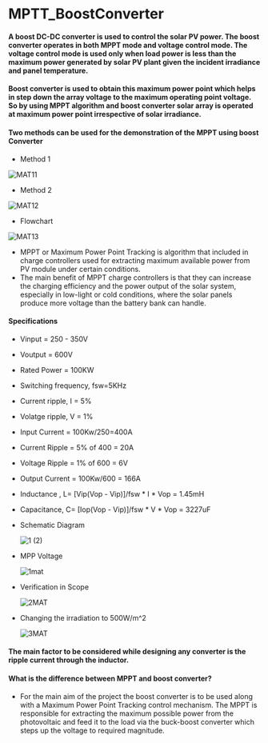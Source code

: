 # MPTT_BoostConverter
#### A boost DC-DC converter is used to control the solar PV power. The boost converter operates in both MPPT mode and voltage control mode. The voltage control mode is used only when load power is less than the maximum power generated by solar PV plant given the incident irradiance and panel temperature.

#### Boost converter is used to obtain this maximum power point which helps in step down the array voltage to the maximum operating point voltage. So by using MPPT algorithm and boost converter solar array is operated at maximum power point irrespective of solar irradiance.

#### Two methods can be used for the demonstration of the MPPT using boost Converter
* Method 1

![MAT11](https://github.com/Sinha321/MPTT_BoostConverter/assets/116704941/c2eb1bf1-db66-4279-bdba-4429096898cb)

* Method 2
  
![MAT12](https://github.com/Sinha321/MPTT_BoostConverter/assets/116704941/5188eb4e-4a78-49e7-89d1-fdfa048eca50)

* Flowchart

![MAT13](https://github.com/Sinha321/MPTT_BoostConverter/assets/116704941/53c73d76-b697-4341-9bcb-2d53311c555f)

* MPPT or Maximum Power Point Tracking is algorithm that included in charge controllers used for extracting maximum available power from PV module under certain conditions.
* The main benefit of MPPT charge controllers is that they can increase the charging efficiency and the power output of the solar system, especially in low-light or cold conditions, where the solar panels produce more voltage than the battery bank can handle.

#### Specifications
* Vinput = 250 - 350V
* Voutput = 600V
* Rated Power = 100KW
* Switching frequency, fsw=5KHz
* Current ripple, I = 5%
* Volatge ripple, V = 1%
* Input Current = 100Kw/250=400A
* Current Ripple = 5% of 400 = 20A
* Voltage Ripple = 1% of 600 = 6V
* Output Current = 100Kw/600 = 166A
* Inductance , L= [Vip(Vop - Vip)]/fsw * I * Vop = 1.45mH
* Capacitance, C= [Iop(Vop - Vip)]/fsw * V * Vop = 3227uF
  
* Schematic Diagram

  ![1 (2)](https://github.com/Sinha321/MPTT_BoostConverter/assets/116704941/591dd888-c4ce-42dd-9bc4-ef71ace188a9)

* MPP Voltage

  ![1mat](https://github.com/Sinha321/MPTT_BoostConverter/assets/116704941/f99e7e3f-8114-429c-9f05-620799ac50fb)

* Verification in Scope

  ![2MAT](https://github.com/Sinha321/MPTT_BoostConverter/assets/116704941/1cc871db-2fbc-4c1c-89ef-1500739998d9)

* Changing the irradiation to 500W/m^2

  ![3MAT](https://github.com/Sinha321/MPTT_BoostConverter/assets/116704941/184e8a65-3647-4e92-acc6-08c5f027ee3a)

#### The main factor to be considered while designing any converter is the ripple current through the inductor.
#### What is the difference between MPPT and boost converter?
* For the main aim of the project the boost converter is to be used along with a Maximum Power Point Tracking control mechanism. The MPPT is responsible for extracting the maximum possible power from the photovoltaic and feed it to the load via the buck-boost converter which steps up the voltage to required magnitude.


